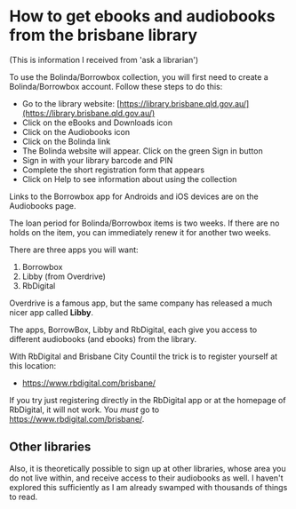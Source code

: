 ﻿# How to get ebooks and audiobooks from the brisbane library

(This is information I received from 'ask a librarian')

To use the Bolinda/Borrowbox collection, you will first need to create a Bolinda/Borrowbox account. Follow these steps to do this:

 * Go to the library website: [https://library.brisbane.qld.gov.au/](https://library.brisbane.qld.gov.au/)
 * Click on the eBooks and Downloads icon
 * Click on the Audiobooks icon
 * Click on the Bolinda link
 * The Bolinda website will appear. Click on the green Sign in button
 * Sign in with your library barcode and PIN
 * Complete the short registration form that appears
 * Click on Help  to see information about using the collection



Links to the Borrowbox app for Androids and iOS devices are on the Audiobooks page.



The loan period for Bolinda/Borrowbox items is two weeks. If there are no holds on the item, you can immediately renew it for another two weeks.

There are three apps you will want:

1. Borrowbox
2. Libby (from Overdrive)
3. RbDigital


Overdrive is a famous app, but the same company has released a much nicer app called **Libby**.

The apps, BorrowBox, Libby and RbDigital, each give you access to different audiobooks (and ebooks) from the library.


With RbDigital and Brisbane City Countil the trick is to register yourself at this location:

* <https://www.rbdigital.com/brisbane/>

If you try just registering directly in the RbDigital app or at the homepage of RbDigital, it will not work. You *must* go to <https://www.rbdigital.com/brisbane/>.









## Other libraries

Also, it is theoretically possible to sign up at other libraries, whose area you do not live within, and receive access to their audiobooks as well. I haven't explored this sufficiently as I am already swamped with thousands of things to read.